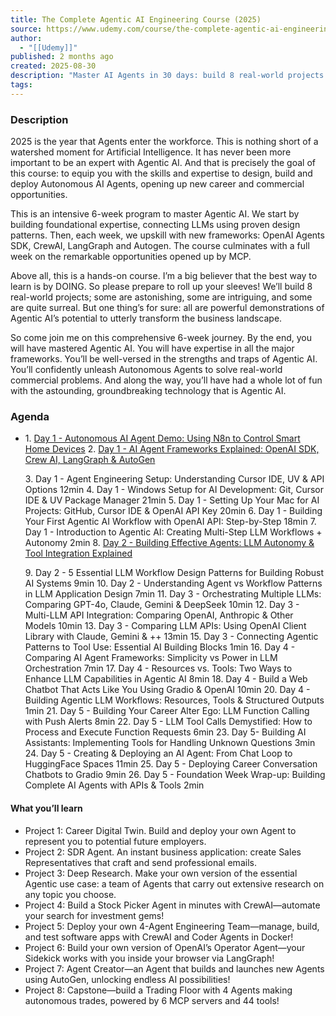 ```yaml
---
title: The Complete Agentic AI Engineering Course (2025)
source: https://www.udemy.com/course/the-complete-agentic-ai-engineering-course/learn/lecture/49770903#announcements
author:
  - "[[Udemy]]"
published: 2 months ago
created: 2025-08-30
description: "Master AI Agents in 30 days: build 8 real-world projects with OpenAI Agents SDK, CrewAI, LangGraph, AutoGen and MCP."
tags:
---
```

### Description

2025 is the year that Agents enter the workforce. This is nothing short of a watershed moment for Artificial Intelligence. It has never been more important to be an expert with Agentic AI. And that is precisely the goal of this course: to equip you with the skills and expertise to design, build and deploy Autonomous AI Agents, opening up new career and commercial opportunities.

This is an intensive 6-week program to master Agentic AI. We start by building foundational expertise, connecting LLMs using proven design patterns. Then, each week, we upskill with new frameworks: OpenAI Agents SDK, CrewAI, LangGraph and Autogen. The course culminates with a full week on the remarkable opportunities opened up by MCP.

Above all, this is a hands-on course. I’m a big believer that the best way to learn is by DOING. So please prepare to roll up your sleeves! We’ll build 8 real-world projects; some are astonishing, some are intriguing, and some are quite surreal. But one thing’s for sure: all are powerful demonstrations of Agentic AI’s potential to utterly transform the business landscape.

So come join me on this comprehensive 6-week journey. By the end, you will have mastered Agentic AI. You will have expertise in all the major frameworks. You’ll be well-versed in the strengths and traps of Agentic AI. You’ll confidently unleash Autonomous Agents to solve real-world commercial problems. And along the way, you’ll have had a whole lot of fun with the astounding, groundbreaking technology that is Agentic AI.

### Agenda
-
	1\. [Day 1 - Autonomous AI Agent Demo: Using N8n to Control Smart Home Devices](https://www.udemy.com/course/the-complete-agentic-ai-engineering-course/learn/lecture/49739779#announcements)
	2\. [Day 1 - AI Agent Frameworks Explained: OpenAI SDK, Crew AI, LangGraph & AutoGen](https://www.udemy.com/course/the-complete-agentic-ai-engineering-course/learn/lecture/49770319#announcements)
	
	3\. Day 1 - Agent Engineering Setup: Understanding Cursor IDE, UV & API Options
	12min
	4\. Day 1 - Windows Setup for AI Development: Git, Cursor IDE & UV Package Manager
	21min
	5\. Day 1 - Setting Up Your Mac for AI Projects: GitHub, Cursor IDE & OpenAI API Key
	20min
	6\. Day 1 - Building Your First Agentic AI Workflow with OpenAI API: Step-by-Step
	18min
	7\. Day 1 - Introduction to Agentic AI: Creating Multi-Step LLM Workflows + Autonomy
	2min
	8\. [Day 2 - Building Effective Agents: LLM Autonomy & Tool Integration Explained](https://www.udemy.com/course/the-complete-agentic-ai-engineering-course/learn/lecture/49770897#announcements)
		
	9\. Day 2 - 5 Essential LLM Workflow Design Patterns for Building Robust AI Systems
	9min
	10\. Day 2 - Understanding Agent vs Workflow Patterns in LLM Application Design
	7min
	11\. Day 3 - Orchestrating Multiple LLMs: Comparing GPT-4o, Claude, Gemini & DeepSeek
	10min
	12\. Day 3 - Multi-LLM API Integration: Comparing OpenAI, Anthropic & Other Models
	10min
	13\. Day 3 - Comparing LLM APIs: Using OpenAI Client Library with Claude, Gemini & ++
	13min
	15\. Day 3 - Connecting Agentic Patterns to Tool Use: Essential AI Building Blocks
	1min
	16\. Day 4 - Comparing AI Agent Frameworks: Simplicity vs Power in LLM Orchestration
	7min
	17\. Day 4 - Resources vs. Tools: Two Ways to Enhance LLM Capabilities in Agentic AI
	8min
	18\. Day 4 - Build a Web Chatbot That Acts Like You Using Gradio & OpenAI
	10min
	20\. Day 4 - Building Agentic LLM Workflows: Resources, Tools & Structured Outputs
	1min
	21\. Day 5 - Building Your Career Alter Ego: LLM Function Calling with Push Alerts
	8min
	22\. Day 5 - LLM Tool Calls Demystified: How to Process and Execute Function Requests
	6min
	23\. Day 5- Building AI Assistants: Implementing Tools for Handling Unknown Questions
	3min
	24\. Day 5 - Creating & Deploying an AI Agent: From Chat Loop to HuggingFace Spaces
	11min
	25\. Day 5 - Deploying Career Conversation Chatbots to Gradio
	9min
	26\. Day 5 - Foundation Week Wrap-up: Building Complete AI Agents with APIs & Tools
	2min


#### What you’ll learn

- Project 1: Career Digital Twin. Build and deploy your own Agent to represent you to potential future employers.
- Project 2: SDR Agent. An instant business application: create Sales Representatives that craft and send professional emails.
- Project 3: Deep Research. Make your own version of the essential Agentic use case: a team of Agents that carry out extensive research on any topic you choose.
- Project 4: Build a Stock Picker Agent in minutes with CrewAI—automate your search for investment gems!
- Project 5: Deploy your own 4-Agent Engineering Team—manage, build, and test software apps with CrewAI and Coder Agents in Docker!
- Project 6: Build your own version of OpenAI’s Operator Agent—your Sidekick works with you inside your browser via LangGraph!
- Project 7: Agent Creator—an Agent that builds and launches new Agents using AutoGen, unlocking endless AI possibilities!
- Project 8: Capstone—build a Trading Floor with 4 Agents making autonomous trades, powered by 6 MCP servers and 44 tools!

